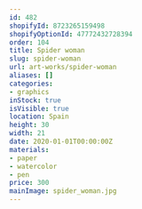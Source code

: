```yaml
---
id: 482
shopifyId: 8723265159498
shopifyOptionId: 47772432728394
order: 104
title: Spider woman
slug: spider-woman
url: art-works/spider-woman
aliases: []
categories:
- graphics
inStock: true
isVisible: true
location: Spain
height: 30
width: 21
date: 2020-01-01T00:00:00Z
materials:
- paper
- watercolor
- pen
price: 300
mainImage: spider_woman.jpg
---
```

